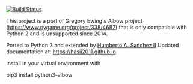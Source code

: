 [![Build Status](https://travis-ci.org/hasii2011/albow-python-3.svg?branch=master)](https://travis-ci.org/hasii2011/albow-python-3)

This project is a port of Gregory Ewing's Albow project (https://www.pygame.org/project/338/4687) that is only
compatible with Python 2 and is unsupported since 2014.

Ported to Python 3 and extended by [Humberto A. Sanchez II](https://www.linkedin.com/in/hasii/)
Updated documentation at:  https://hasii2011.github.io


Install in your virtual environment with

pip3 install python3-albow
